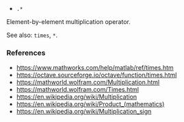 - `.*`

Element-by-element multiplication operator.

See also: `times`, `*`.

### References

- https://www.mathworks.com/help/matlab/ref/times.htm
- https://octave.sourceforge.io/octave/function/times.html
- https://mathworld.wolfram.com/Multiplication.html
- https://mathworld.wolfram.com/Times.html
- https://en.wikipedia.org/wiki/Multiplication
- https://en.wikipedia.org/wiki/Product_(mathematics)
- https://en.wikipedia.org/wiki/Multiplication_sign

